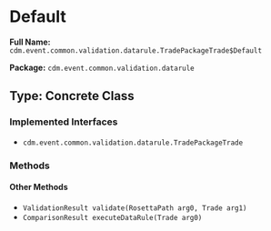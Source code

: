 # Default

**Full Name:** `cdm.event.common.validation.datarule.TradePackageTrade$Default`

**Package:** `cdm.event.common.validation.datarule`

## Type: Concrete Class

### Implemented Interfaces

- `cdm.event.common.validation.datarule.TradePackageTrade`

### Methods

#### Other Methods

- `ValidationResult validate(RosettaPath arg0, Trade arg1)`
- `ComparisonResult executeDataRule(Trade arg0)`

